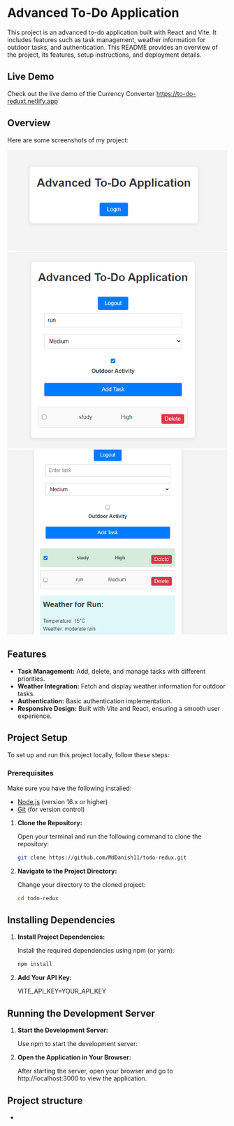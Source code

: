# Advanced To-Do Application

This project is an advanced to-do application built with React and Vite. It includes features such as task management, weather information for outdoor tasks, and authentication. This README provides an overview of the project, its features, setup instructions, and deployment details.

## Live Demo

Check out the live demo of the Currency Converter 
https://to-do-reduxt.netlify.app

## Overview

Here are some screenshots of my project:

![Screenshot 3](src/assets/todo3.png)
![Screenshot 1](src/assets/todo1.png)
![Screenshot 2](src/assets/todo2.png)


## Features

- **Task Management:** Add, delete, and manage tasks with different priorities.
- **Weather Integration:** Fetch and display weather information for outdoor tasks.
- **Authentication:** Basic authentication implementation.
- **Responsive Design:** Built with Vite and React, ensuring a smooth user experience.

## Project Setup

To set up and run this project locally, follow these steps:

### Prerequisites

Make sure you have the following installed:

- [Node.js](https://nodejs.org/) (version 16.x or higher)
- [Git](https://git-scm.com/) (for version control)


1. **Clone the Repository:**

   Open your terminal and run the following command to clone the repository:

   ```bash
   git clone https://github.com/MdDanish11/todo-redux.git

2. **Navigate to the Project Directory:**

   Change your directory to the cloned project:

   ```bash
   cd todo-redux
   
## Installing Dependencies

1. **Install Project Dependencies:**

   Install the required dependencies using npm (or yarn):

   ```bash
   npm install
2. **Add Your API Key:**

   VITE_API_KEY=YOUR_API_KEY

## Running the Development Server

   1. **Start the Development Server:**

      Use npm to start the development server:

   2. **Open the Application in Your Browser:**

      After starting the server, open your browser and go to http://localhost:3000 to view the application.

## Project structure

- 

